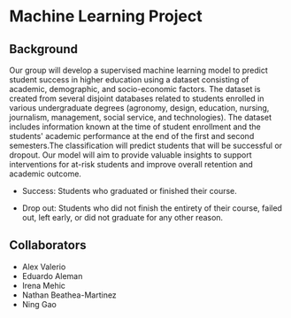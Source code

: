 # Machine Learning Project

## Background

Our group will develop a supervised machine learning model to predict student success in higher education using a dataset consisting of academic, demographic, and socio-economic factors. The dataset is created from several disjoint databases related to students enrolled in various undergraduate degrees (agronomy, design, education, nursing, journalism, management, social service, and technologies). The dataset includes information known at the time of student enrollment and the students' academic performance at the end of the first and second semesters.The classification will predict students that will be successful or dropout. Our model will aim to provide valuable insights to support interventions for at-risk students and improve overall retention and academic outcome. 

* Success: Students who graduated or finished their course.

* Drop out: Students who did not finish the entirety of their course, failed out, left early, or did not graduate for any other reason.

## Collaborators

* Alex Valerio
* Eduardo Aleman
* Irena Mehic
* Nathan Beathea-Martinez
* Ning Gao
